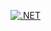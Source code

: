 [![.NET](https://github.com/tomoddy/SiteMapGeneratorTool/actions/workflows/dotnet.yml/badge.svg)](https://github.com/tomoddy/SiteMapGeneratorTool/actions/workflows/dotnet.yml)
